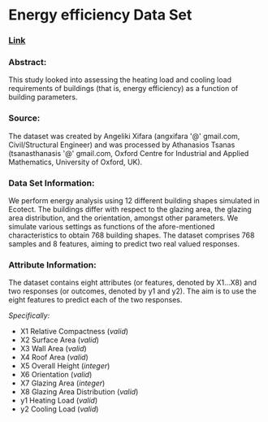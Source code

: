 # Energy efficiency Data Set

### [Link](https://archive.ics.uci.edu/ml/datasets/Energy+efficiency)

### Abstract:
This study looked into assessing the heating load and cooling load requirements of buildings (that is, energy efficiency) as a function of building parameters.

### Source:
The dataset was created by Angeliki Xifara (angxifara '@' gmail.com, Civil/Structural Engineer) and was processed by Athanasios Tsanas (tsanasthanasis '@' gmail.com, Oxford Centre for Industrial and Applied Mathematics, University of Oxford, UK).

### Data Set Information:
We perform energy analysis using 12 different building shapes simulated in Ecotect. The buildings differ with respect to the glazing area, the glazing area distribution, and the orientation, amongst other parameters. We simulate various settings as functions of the afore-mentioned characteristics to obtain 768 building shapes. The dataset comprises 768 samples and 8 features, aiming to predict two real valued responses.

### Attribute Information:

The dataset contains eight attributes (or features, denoted by X1...X8) and two responses (or outcomes, denoted by y1 and y2). The aim is to use the eight features to predict each of the two responses.

*Specifically:*
* X1 Relative Compactness (*valid*)
* X2 Surface Area (*valid*)
* X3 Wall Area (*valid*)
* X4 Roof Area (*valid*)
* X5 Overall Height (*integer*)
* X6 Orientation (*valid*)
* X7 Glazing Area (*integer*)
* X8 Glazing Area Distribution (*valid*)
* y1 Heating Load (*valid*)
* y2 Cooling Load (*valid*)

